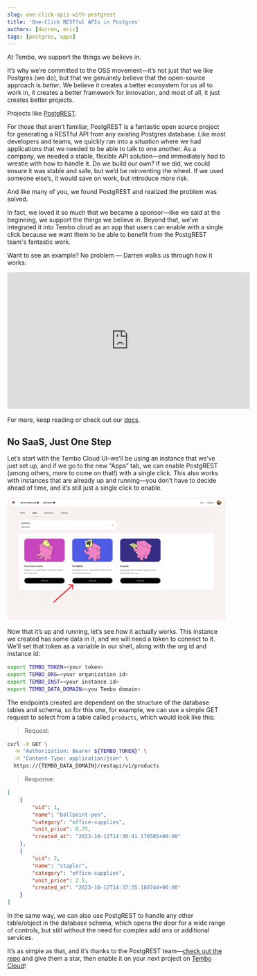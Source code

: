 ```yaml
---
slug: one-click-apis-with-postgrest
title: 'One-Click RESTful APIs in Postgres'
authors: [darren, eric]
tags: [postgres, apps]
---
```


At Tembo, we support the things we believe in.

It’s why we’re committed to the OSS movement—it’s not just that we like Postgres (we do), but that we genuinely believe that the open-source approach is _better_. We believe it creates a better ecosystem for us all to work in, it creates a better framework for innovation, and most of all, it just creates better projects.

Projects like [PostgREST](https://github.com/PostgREST/postgrest).

For those that aren’t familiar, PostgREST is a fantastic open source project for generating a RESTful API from any existing Postgres database. Like most developers and teams, we quickly ran into a situation where we had applications that we needed to be able to talk to one another. As a company, we needed a stable, flexible API solution—and immediately had to wrestle with how to handle it. Do we build our own? If we did, we could ensure it was stable and safe, but we’d be reinventing the wheel. If we used someone else’s, it would save on work, but introduce more risk.

And like many of you, we found PostgREST and realized the problem was solved.

In fact, we loved it so much that we became a sponsor—like we said at the beginning, we support the things we believe in. Beyond that, we’ve integrated it into Tembo cloud as an app that users can enable with a single click because we want them to be able to benefit from the PostgREST team's fantastic work.

Want to see an example? No problem — Darren walks us through how it works:

<iframe width="560" height="315" src="https://www.youtube.com/embed/YuXaJreVyrw?si=0EQ07nNFhz-9qSww" title="YouTube video player" frameborder="0" allow="accelerometer; autoplay; clipboard-write; encrypted-media; gyroscope; picture-in-picture; web-share" allowfullscreen></iframe>

For more, keep reading or check out our [docs](https://tembo.io/docs/tembo-cloud/application-services/REST-API).

## No SaaS, Just One Step

Let’s start with the Tembo Cloud UI–we’ll be using an instance that we’ve just set up, and if we go to the new “Apps” tab, we can enable PostgREST (among others, more to come on that!) with a single click. This also works with instances that are already up and running—you don’t have to decide ahead of time, and it’s still just a single click to enable.

![enableApp](./enableApp.png 'enableApp')

Now that it’s up and running, let’s see how it actually works. This instance we created has some data in it, and we will need a token to connect to it. We’ll set that token as a variable in our shell, along with the org id and instance id:

```bash
export TEMBO_TOKEN=<your token>
export TEMBO_ORG=<your organization id>
export TEMBO_INST=<your instance id>
export TEMBO_DATA_DOMAIN=<you Tembo domain>
```

The endpoints created are dependent on the structure of the database tables and schema, so for this one, for example, we can use a simple GET request to select from a table called `products`, which would look like this:

> Request:

```bash
curl -X GET \
  -H "Authorization: Bearer ${TEMBO_TOKEN}" \
  -H "Content-Type: application/json" \
  https://{TEMBO_DATA_DOMAIN}/restapi/v1/products
```

> Response:

```json
[
	{
		"uid": 1,
		"name": "ballpoint-pen",
		"category": "office-supplies",
		"unit_price": 0.75,
		"created_at": "2023-10-12T14:30:41.170505+00:00"
	},
	{
		"uid": 2,
		"name": "stapler",
		"category": "office-supplies",
		"unit_price": 2.5,
		"created_at": "2023-10-12T14:37:55.188744+00:00"
	}
]
```

In the same way, we can also use PostgREST to handle any other table/object in the database schema, which opens the door for a wide range of controls, but still without the need for complex add ons or additional services.

It’s as simple as that, and it’s thanks to the PostgREST team—[check out the repo](https://github.com/PostgREST/postgrest) and give them a star, then enable it on your next project on [Tembo Cloud](cloud.tembo.io)!
